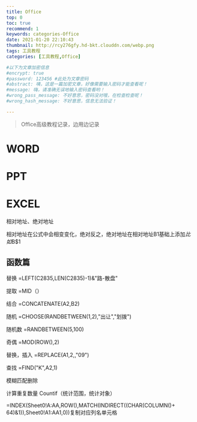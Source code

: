 ```yaml
---
title: Office
top: 0
toc: true
recommend: 1 
keywords: categories-Office
date: 2021-01-20 22:10:43
thumbnail: http://rcy276gfy.hd-bkt.clouddn.com/webp.png
tags: 工具教程
categories: [工具教程,Office]

#以下为文章加密信息
#encrypt: true
#password: 123456 #此处为文章密码
#abstract: 咦，这是一篇加密文章，好像需要输入密码才能查看呢！
#message: 嗨，请准确无误地输入密码查看哟！
#wrong_pass_message: 不好意思，密码没对哦，在检查检查呢！
#wrong_hash_message: 不好意思，信息无法验证！

---
```


> Office高级教程记录，边用边记录
>

<!-- more -->

# WORD



# PPT

# EXCEL

相对地址、绝对地址

相对地址在公式中会相变变化，绝对反之，绝对地址在相对地址B1基础上添加$比如$B$1

## 函数篇

替换   =LEFT(C2835,LEN(C2835)-1)&"路-散盘"

提取   =MID（）

结合 =CONCATENATE(A2,B2)

随机 =CHOOSE(RANDBETWEEN(1,2),"出让","划拨")

随机数 =RANDBETWEEN(5,100)

奇偶 =MOD(ROW(),2)

替换，插入 =REPLACE(A1,2,,"09")  

查找 =FIND("K",A2,1)

模糊匹配删除

计算重复数量 Countif（统计范围，统计对象）

=INDEX(Sheet0!A:AA,ROW(),MATCH(INDIRECT((CHAR(COLUMN()+ 64)&1)),Sheet0!A1:AA1,0))复制对应列名单元格